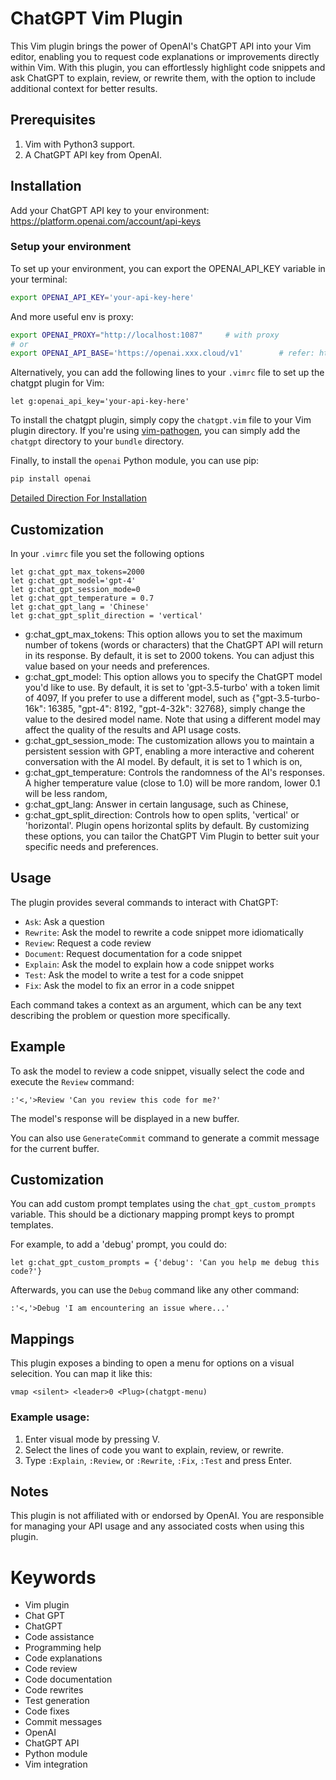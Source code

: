# ChatGPT Vim Plugin

This Vim plugin brings the power of OpenAI's ChatGPT API into your Vim editor, enabling you to request code explanations or improvements directly within Vim. With this plugin, you can effortlessly highlight code snippets and ask ChatGPT to explain, review, or rewrite them, with the option to include additional context for better results.

## Prerequisites

1) Vim with Python3 support.
1) A ChatGPT API key from OpenAI.

## Installation
Add your ChatGPT API key to your environment:
https://platform.openai.com/account/api-keys

### Setup your environment
To set up your environment, you can export the OPENAI_API_KEY variable in your terminal:
```bash
export OPENAI_API_KEY='your-api-key-here'
```
And more useful env is proxy:
```bash
export OPENAI_PROXY="http://localhost:1087"     # with proxy
# or
export OPENAI_API_BASE='https://openai.xxx.cloud/v1'        # refer: https://github.com/egoist/openai-proxy
```

Alternatively, you can add the following lines to your `.vimrc` file to set up the chatgpt plugin for Vim:
```vim
let g:openai_api_key='your-api-key-here'
```

To install the chatgpt plugin, simply copy the `chatgpt.vim` file to your Vim plugin directory. If you're using [vim-pathogen](https://github.com/tpope/vim-pathogen), you can simply add the `chatgpt` directory to your `bundle` directory.

Finally, to install the `openai` Python module, you can use pip:
```bash
pip install openai
```
[Detailed Direction For Installation](https://github.com/CoderCookE/vim-chatgpt/issues/4#issuecomment-1704607737)

## Customization
In your `.vimrc` file you set the following options

```vim
let g:chat_gpt_max_tokens=2000
let g:chat_gpt_model='gpt-4'
let g:chat_gpt_session_mode=0
let g:chat_gpt_temperature = 0.7
let g:chat_gpt_lang = 'Chinese'
let g:chat_gpt_split_direction = 'vertical'
```

 - g:chat_gpt_max_tokens: This option allows you to set the maximum number of tokens (words or characters) that the ChatGPT API will return in its response. By default, it is set to 2000 tokens. You can adjust this value based on your needs and preferences.
 - g:chat_gpt_model: This option allows you to specify the ChatGPT model you'd like to use. By default, it is set to 'gpt-3.5-turbo' with a token limit of 4097, If you prefer to use a different model, such as {"gpt-3.5-turbo-16k": 16385, "gpt-4": 8192, "gpt-4-32k": 32768}, simply change the value to the desired model name. Note that using a different model may affect the quality of the results and API usage costs.
 - g:chat_gpt_session_mode: The customization allows you to maintain a persistent session with GPT, enabling a more interactive and coherent conversation with the AI model. By default, it is set to 1 which is on,
 - g:chat_gpt_temperature: Controls the randomness of the AI's responses. A higher temperature value (close to 1.0) will be more random, lower 0.1 will be less random,
 - g:chat_gpt_lang: Answer in certain langusage, such as Chinese,
 - g:chat_gpt_split_direction: Controls how to open splits, 'vertical' or 'horizontal'. Plugin opens horizontal splits by default.
By customizing these options, you can tailor the ChatGPT Vim Plugin to better suit your specific needs and preferences.

## Usage

The plugin provides several commands to interact with ChatGPT:

- `Ask`: Ask a question
- `Rewrite`: Ask the model to rewrite a code snippet more idiomatically
- `Review`: Request a code review
- `Document`: Request documentation for a code snippet
- `Explain`: Ask the model to explain how a code snippet works
- `Test`: Ask the model to write a test for a code snippet
- `Fix`: Ask the model to fix an error in a code snippet

Each command takes a context as an argument, which can be any text describing the problem or question more specifically.

## Example

To ask the model to review a code snippet, visually select the code and execute the `Review` command:

```vim
:'<,'>Review 'Can you review this code for me?'
```

The model's response will be displayed in a new buffer.

You can also use `GenerateCommit` command to generate a commit message for the current buffer.

## Customization

You can add custom prompt templates using the `chat_gpt_custom_prompts` variable. This should be a dictionary mapping prompt keys to prompt templates.

For example, to add a 'debug' prompt, you could do:

```vim
let g:chat_gpt_custom_prompts = {'debug': 'Can you help me debug this code?'}
```

Afterwards, you can use the `Debug` command like any other command:

```vim
:'<,'>Debug 'I am encountering an issue where...'
```

## Mappings

This plugin exposes a binding to open a menu for options on a visual selecition. You can map it like this:
```
vmap <silent> <leader>0 <Plug>(chatgpt-menu)
```

### Example usage:
1) Enter visual mode by pressing V.
1) Select the lines of code you want to explain, review, or rewrite.
1) Type `:Explain`, `:Review`, or `:Rewrite`, `:Fix`, `:Test` and press Enter.

## Notes
This plugin is not affiliated with or endorsed by OpenAI. You are responsible for managing your API usage and any associated costs when using this plugin.

# Keywords
- Vim plugin
- Chat GPT
- ChatGPT
- Code assistance
- Programming help
- Code explanations
- Code review
- Code documentation
- Code rewrites
- Test generation
- Code fixes
- Commit messages
- OpenAI
- ChatGPT API
- Python module
- Vim integration
